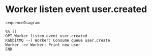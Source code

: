 # Worker listen event user.created
```mermaid
sequenceDiagram

%% []
OPT Worker listen event user.created
RabbitMQ --) Worker: Consume queue user.create
Worker ->> Worker: Print new user
END
```
